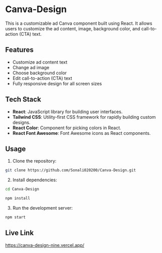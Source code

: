 # Canva-Design

This is a customizable ad Canva component built using React. It allows users to customize the ad content, image, background color, and call-to-action (CTA) text.

## Features
- Customize ad content text
- Change ad image
- Choose background color
- Edit call-to-action (CTA) text
- Fully responsive design for all screen sizes

## Tech Stack
- **React**: JavaScript library for building user interfaces.
- **Tailwind CSS**: Utility-first CSS framework for rapidly building custom designs.
- **React Color**: Component for picking colors in React.
- **React Font Awesome**: Font Awesome icons as React components.

## Usage
1. Clone the repository:

```bash
git clone https://github.com/Sonali020200/Canva-Design.git
```
2. Install dependencies:
```bash
cd Canva-Design

npm install
```
3. Run the development server:
```bash
npm start
```

## Live Link
https://canva-design-nine.vercel.app/
